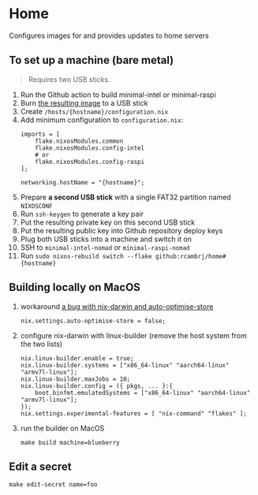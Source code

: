 # Home

Configures images for and provides updates to home servers

## To set up a machine (bare metal)

> Requires two USB sticks.

1. Run the Github action to build minimal-intel or minimal-raspi
1. Burn [the resulting image](https://github.com/rcambrj/home/releases/tag/release) to a USB stick
1. Create `/hosts/{hostname}/configuration.nix`
1. Add minimum configuration to `configuration.nix`:
    ```
    imports = [
        flake.nixosModules.common
        flake.nixosModules.config-intel
        # or
        flake.nixosModules.config-raspi
    ];

    networking.hostName = "{hostname}";
    ```
1. Prepare **a second USB stick** with a single FAT32 partition named `NIXOSCONF`
1. Run `ssh-keygen` to generate a key pair
1. Put the resulting private key on this second USB stick
1. Put the resulting public key into Github repository deploy keys
1. Plug both USB sticks into a machine and switch it on
1. SSH to `minimal-intel-nomad` or `minimal-raspi-nomad`
1. Run `sudo nixos-rebuild switch --flake github:rcambrj/home#{hostname}`

## Building locally on MacOS

1. workaround [a bug with nix-darwin and auto-optimise-store](https://github.com/NixOS/nix/issues/7273)
   ```
   nix.settings.auto-optimise-store = false;
   ```
1. configure nix-darwin with linux-builder (remove the host system from the two lists)
    ```
    nix.linux-builder.enable = true;
    nix.linux-builder.systems = ["x86_64-linux" "aarch64-linux" "armv7l-linux"];
    nix.linux-builder.maxJobs = 10;
    nix.linux-builder.config = ({ pkgs, ... }:{
        boot.binfmt.emulatedSystems = ["x86_64-linux" "aarch64-linux" "armv7l-linux"];
    });
    nix.settings.experimental-features = [ "nix-command" "flakes" ];
    ```
1. run the builder on MacOS
    ```shell
    make build machine=blueberry
    ```

## Edit a secret

```
make edit-secret name=foo
```